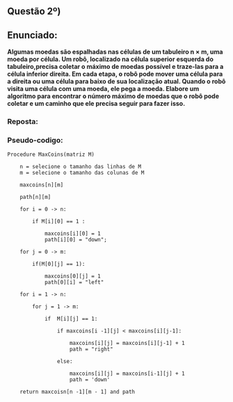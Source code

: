 ## Questão 2º)

## Enunciado:

__Algumas moedas são espalhadas nas células de um tabuleiro n × m, uma moeda por célula. Um robô, localizado na célula superior esquerda do tabuleiro,precisa coletar o máximo de moedas possível e traze-las para a célula inferior direita. Em cada etapa, o robô pode mover uma célula para a direita ou uma célula para baixo de sua localização atual. Quando o robô visita uma célula com uma moeda, ele pega a moeda. Elabore um algoritmo para encontrar o número máximo de moedas que o robô pode coletar e um caminho que ele precisa seguir para fazer isso.__


### Reposta:

### Pseudo-codigo:

```
Procedure MaxCoins(matriz M)

    n = selecione o tamanho das linhas de M
    m = selecione o tamanho das colunas de M

    maxcoins[n][m]

    path[n][m]

    for i = 0 -> n:

        if M[i][0] == 1 :

            maxcoins[i][0] = 1
            path[i][0] = "down";

    for j = 0 -> m:

        if(M[0][j] == 1):

            maxcoins[0][j] = 1
            path[0][i] = "left"

    for i = 1 -> n:

        for j = 1 -> m:

            if  M[i][j] == 1:

                if maxcoins[i -1][j] < maxcoins[i][j-1]:

                    maxcoins[i][j] = maxcoins[i][j-1] + 1
                    path = "right"
                
                else:

                    maxcoins[i][j] = maxcoins[i-1][j] + 1
                    path = 'down'

    return maxcoisn[n -1][m - 1] and path
```